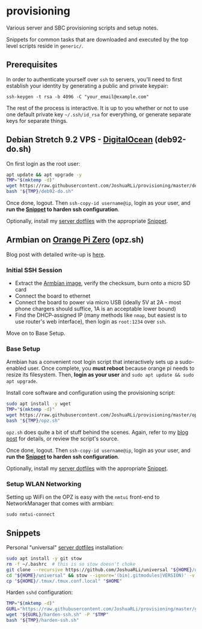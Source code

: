 # provisioning
Various server and SBC provisioning scripts and setup notes.

Snippets for common tasks that are downloaded and executed by the top level scripts reside in `generic/`.


## Prerequisites

In order to authenticate yourself over `ssh` to servers, you'll need to first establish your identity by generating a public and private keypair:

`ssh-keygen -t rsa -b 4096 -C "your_email@example.com"`

The rest of the process is interactive. It is up to you whether or not to use one default private key `~/.ssh/id_rsa` for everything, or generate separate keys for separate things.


## Debian Stretch 9.2 VPS - [DigitalOcean](https://www.digitalocean.com) (deb92-do.sh)

On first login as the root user:

```bash
apt update && apt upgrade -y
TMP="$(mktemp -d)"
wget https://raw.githubusercontent.com/JoshuaRLi/provisioning/master/deb92-do.sh -P "$TMP"
bash "${TMP}/deb92-do.sh"
```

Once done, logout. Then `ssh-copy-id username@ip`, login as your user, and **run the [Snippet](#snippets) to harden ssh configuration**.

Optionally, install my [server dotfiles][1] with the appropriate [Snippet](#snippets).



## Armbian on [Orange Pi Zero](http://www.orangepi.org/orangepizero) (opz.sh)

Blog post with detailed write-up is [here](https://tildeslash.io/2017/10/26/Setup-Orange-Pi-Zero-running-Armbian-on-WLAN/).


### Initial SSH Session

* Extract the [Armbian image](https://www.armbian.com/orange-pi-zero/), verify the checksum, burn onto a micro SD card
* Connect the board to ethernet
* Connect the board to power via micro USB (ideally 5V at 2A - most phone chargers should suffice, 1A is an acceptable lower bound)
* Find the DHCP-assigned IP (many methods like `nmap`, but easiest is to use router's web interface), then login as `root:1234` over `ssh`.

Move on to Base Setup.


### Base Setup

Armbian has a convenient root login script that interactively sets up a sudo-enabled user. Once complete, you **must reboot** because orange pi needs to resize its filesystem. Then, **login as your user** and `sudo apt update && sudo apt upgrade`.

Install core software and configuration using the provisioning script:

```bash
sudo apt install -y wget
TMP="$(mktemp -d)"
wget https://raw.githubusercontent.com/JoshuaRLi/provisioning/master/opz.sh -P "$TMP"
bash "${TMP}/opz.sh"
```

`opz.sh` does quite a bit of stuff behind the scenes. Again, refer to my [blog post](https://tildeslash.io/2017/10/26/Setup-Orange-Pi-Zero-running-Armbian-on-WLAN/) for details, or review the script's source.

Once done, logout. Then `ssh-copy-id username@ip`, login as your user, and **run the [Snippet](#snippets) to harden ssh configuration**.

Optionally, install my [server dotfiles][1] with the appropriate [Snippet](#snippets).


### Setup WLAN Networking

Setting up WiFi on the OPZ is easy with the `nmtui` front-end to NetworkManager that comes with armbian:

`sudo nmtui-connect`


## Snippets

Personal "universal" [server dotfiles][1] installation:

```bash
sudo apt install -y git stow
rm -f ~/.bashrc  # this is so stow doesn't choke
git clone --recursive https://github.com/JoshuaRLi/universal "${HOME}/universal"
cd "${HOME}/universal" && stow --ignore='(bin|.gitmodules|VERSION)' -v .
cp "${HOME}/.tmux/.tmux.conf.local" "$HOME"
```

Harden `sshd` configuration:

```bash
TMP="$(mktemp -d)"
GURL="https://raw.githubusercontent.com/JoshuaRLi/provisioning/master/generic"
wget "${GURL}/harden-ssh.sh" -P "$TMP"
bash "${TMP}/harden-ssh.sh"
```

[1]: https://github.com/JoshuaRLi/universal
